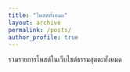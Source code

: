 ```yaml
---
title: "โพสต์ทั้งหมด"
layout: archive
permalink: /posts/
author_profile: true
---
```


รวมรายการโพสต์ในเว็บไซต์ธรรมสุตตะทั้งหมด